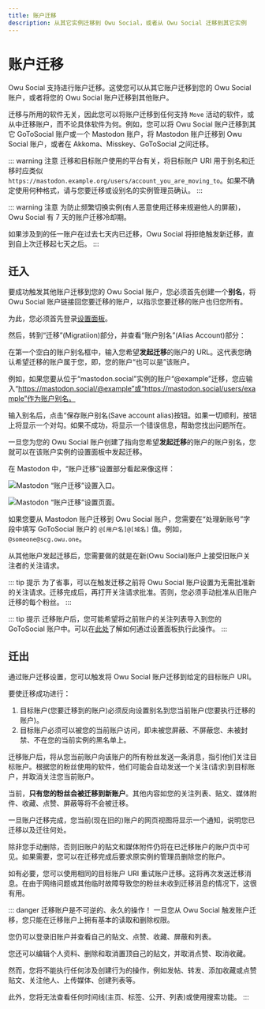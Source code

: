 ```yaml
---
title: 账户迁移
description: 从其它实例迁移到 Owu Social，或者从 Owu Social 迁移到其它实例
---
```


# 账户迁移

Owu Social 支持进行账户迁移。这使您可以从其它账户迁移到您的 Owu Social 账户，或者将您的 Owu Social 账户迁移到其他账户。

迁移与所用的软件无关，因此您可以将账户迁移到任何支持 `Move` 活动的软件，或从中迁移账户，而不论具体软件为何。例如，您可以将 Owu Social 账户迁移到其它 GoToSocial 账户或一个 Mastodon 账户，将 Mastodon 账户迁移到 Owu Social 账户，或者在 Akkoma、Misskey、GoToSocial 之间迁移。

::: warning 注意
迁移和目标账户使用的平台有关，将目标账户 URI 用于别名和迁移时应类似 `https://mastodon.example.org/users/account_you_are_moving_to`。如果不确定使用何种格式，请与您要迁移或设别名的实例管理员确认。
:::

::: warning 注意
为防止频繁切换实例(有人恶意使用迁移来规避他人的屏蔽)，Owu Social 有 7 天的账户迁移冷却期。

如果涉及到的任一账户在过去七天内已迁移，Owu Social 将拒绝触发新迁移，直到自上次迁移起七天之后。
:::

## 迁入

要成功触发其他账户迁移到您的 Owu Social 账户，您必须首先创建一个**别名**，将 Owu Social 账户链接回您要迁移的账户，以指示您要迁移的账户也归您所有。

为此，您必须首先登录[设置面板](https://scg.owu.one/settings)。

然后，转到“迁移”(Migratiion)部分，并查看“账户别名”(Alias Account)部分：

在第一个空白的账户别名框中，输入您希望**发起迁移**的账户的 URL。这代表您确认希望迁移的账户属于您，即，您的账户“也可以是”该账户。

例如，如果您要从位于“mastodon.social”实例的账户“@example”迁移，您应输入“https://mastodon.social/@example”或“https://mastodon.social/users/example”作为账户别名。

输入别名后，点击“保存账户别名(Save account alias)按钮。如果一切顺利，按钮上将显示一个对勾。如果不成功，将显示一个错误信息，帮助您找出问题所在。

一旦您为您的 Owu Social 账户创建了指向您希望**发起迁移**的账户的账户别名，您就可以在该账户实例的设置面板中发起迁移。

在 Mastodon 中，“账户迁移”设置部分看起来像这样：

![Mastodon “账户迁移”设置入口。](https://osraw-img.owu.one/2024/10/16/670f22159ca91.png)

![Mastodon “账户迁移”设置页面。](https://osraw-img.owu.one/2024/10/16/670f223fc88a3.png)

如果您要从 Mastodon 账户迁移到 Owu Social 账户，您需要在“处理新账号”字段中填写 GoToSocial 账户的 `@[用户名]@[域名]` 值。例如，`@someone@scg.owu.one`。

从其他账户发起迁移后，您需要做的就是在新(Owu Social)账户上接受旧账户关注者的关注请求。

::: tip 提示
为了省事，可以在触发迁移之前将 Owu Social 账户设置为无需批准新的关注请求。迁移完成后，再打开关注请求批准。否则，您必须手动批准从旧账户迁移的每个粉丝。
:::

::: tip 提示
迁移账户后，您可能希望将之前账户的关注列表导入到您的 GoToSocial 账户中。可以在[此处](overview.md#导入-import)了解如何通过设置面板执行此操作。
:::


## 迁出

通过账户迁移设置，您可以触发将 Owu Social 账户迁移到给定的目标账户 URI。

要使迁移成功进行：

1. 目标账户(您要迁移到的账户)必须反向设置别名到您当前账户(您要执行迁移的账户)。
2. 目标账户必须可以被您的当前账户访问，即未被您屏蔽、不屏蔽您、未被封禁、不在您的当前实例的黑名单上。

迁移账户后，将从您当前账户向该账户的所有粉丝发送一条消息，指引他们关注目标账户。根据您的粉丝使用的软件，他们可能会自动发送一个关注(请求)到目标账户，并取消关注您当前账户。

当前，**只有您的粉丝会被迁移到新账户**。其他内容如您的关注列表、贴文、媒体附件、收藏、点赞、屏蔽等将不会被迁移。

一旦账户迁移完成，您当前(现在旧的)账户的网页视图将显示一个通知，说明您已迁移以及迁往何处。

除非您手动删除，否则旧账户的贴文和媒体附件仍将在已迁移账户的账户页中可见。如果需要，您可以在迁移完成后要求原实例的管理员删除您的账户。

如有必要，您可以使用相同的目标账户 URI 重试账户迁移。这将再次发送迁移消息。在由于网络问题或其他临时故障导致您的粉丝未收到迁移消息的情况下，这很有用。

::: danger 迁移账户是不可逆的、永久的操作！
一旦您从 Owu Social 触发账户迁移，您只能在迁移账户上拥有基本的读取和删除权限。

您仍可以登录旧账户并查看自己的贴文、点赞、收藏、屏蔽和列表。

您还可以编辑个人资料、删除和取消置顶自己的贴文，并取消点赞、取消收藏。

然而，您将不能执行任何涉及创建行为的操作，例如发帖、转发、添加收藏或点赞贴文、关注他人、上传媒体、创建列表等。

此外，您将无法查看任何时间线(主页、标签、公开、列表)或使用搜索功能。
:::
